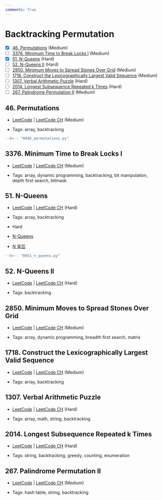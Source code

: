 ```yaml
---
comments: True
---
```


# Backtracking Permutation

- [x] [46. Permutations](https://leetcode.cn/problems/permutations/) (Medium)
- [ ] [3376. Minimum Time to Break Locks I](https://leetcode.cn/problems/minimum-time-to-break-locks-i/) (Medium)
- [x] [51. N-Queens](https://leetcode.cn/problems/n-queens/) (Hard)
- [ ] [52. N-Queens II](https://leetcode.cn/problems/n-queens-ii/) (Hard)
- [ ] [2850. Minimum Moves to Spread Stones Over Grid](https://leetcode.cn/problems/minimum-moves-to-spread-stones-over-grid/) (Medium)
- [ ] [1718. Construct the Lexicographically Largest Valid Sequence](https://leetcode.cn/problems/construct-the-lexicographically-largest-valid-sequence/) (Medium)
- [ ] [1307. Verbal Arithmetic Puzzle](https://leetcode.cn/problems/verbal-arithmetic-puzzle/) (Hard)
- [ ] [2014. Longest Subsequence Repeated k Times](https://leetcode.cn/problems/longest-subsequence-repeated-k-times/) (Hard)
- [ ] [267. Palindrome Permutation II](https://leetcode.cn/problems/palindrome-permutation-ii/) (Medium)

## 46. Permutations

-   [LeetCode](https://leetcode.com/problems/permutations/) | [LeetCode CH](https://leetcode.cn/problems/permutations/) (Medium)

-   Tags: array, backtracking

```python title="46. Permutations - Python Solution"
--8<-- "0046_permutations.py"
```

## 3376. Minimum Time to Break Locks I

-   [LeetCode](https://leetcode.com/problems/minimum-time-to-break-locks-i/) | [LeetCode CH](https://leetcode.cn/problems/minimum-time-to-break-locks-i/) (Medium)

-   Tags: array, dynamic programming, backtracking, bit manipulation, depth first search, bitmask

## 51. N-Queens

-   [LeetCode](https://leetcode.com/problems/n-queens/) | [LeetCode CH](https://leetcode.cn/problems/n-queens/) (Hard)

-   Tags: array, backtracking
- Hard
- [N-Queens](https://leetcode.com/problems/n-queens/)
- [N 皇后](https://leetcode.cn/problems/n-queens/)

```python title="51. N-Queens - Python Solution"
--8<-- "0051_n_queens.py"
```

## 52. N-Queens II

-   [LeetCode](https://leetcode.com/problems/n-queens-ii/) | [LeetCode CH](https://leetcode.cn/problems/n-queens-ii/) (Hard)

-   Tags: backtracking

## 2850. Minimum Moves to Spread Stones Over Grid

-   [LeetCode](https://leetcode.com/problems/minimum-moves-to-spread-stones-over-grid/) | [LeetCode CH](https://leetcode.cn/problems/minimum-moves-to-spread-stones-over-grid/) (Medium)

-   Tags: array, dynamic programming, breadth first search, matrix

## 1718. Construct the Lexicographically Largest Valid Sequence

-   [LeetCode](https://leetcode.com/problems/construct-the-lexicographically-largest-valid-sequence/) | [LeetCode CH](https://leetcode.cn/problems/construct-the-lexicographically-largest-valid-sequence/) (Medium)

-   Tags: array, backtracking

## 1307. Verbal Arithmetic Puzzle

-   [LeetCode](https://leetcode.com/problems/verbal-arithmetic-puzzle/) | [LeetCode CH](https://leetcode.cn/problems/verbal-arithmetic-puzzle/) (Hard)

-   Tags: array, math, string, backtracking

## 2014. Longest Subsequence Repeated k Times

-   [LeetCode](https://leetcode.com/problems/longest-subsequence-repeated-k-times/) | [LeetCode CH](https://leetcode.cn/problems/longest-subsequence-repeated-k-times/) (Hard)

-   Tags: string, backtracking, greedy, counting, enumeration

## 267. Palindrome Permutation II

-   [LeetCode](https://leetcode.com/problems/palindrome-permutation-ii/) | [LeetCode CH](https://leetcode.cn/problems/palindrome-permutation-ii/) (Medium)

-   Tags: hash table, string, backtracking
